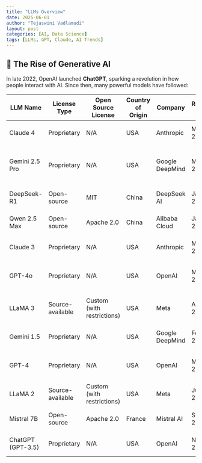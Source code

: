 ```yaml
---
title: "LLMs Overview"
date: 2025-06-01
author: "Tejaswini Vadlamudi"
layout: post
categories: [AI, Data Science]
tags: [LLMs, GPT, Claude, AI Trends]
---
```


## 🚀 The Rise of Generative AI

In late 2022, OpenAI launched **ChatGPT**, sparking a revolution in how people interact with AI.
Since then, many powerful models have followed:

| LLM Name | License Type | Open Source License | Country of Origin | Company | Release Date | Deployment Environment | Capabilities | Context Window (Tokens) | Reference |
|----------|------------------|-------------------------|-----------------------|-------------|------------------|----------------------------|------------------|-----------------------------|---------------|
| Claude 4 | Proprietary | N/A | USA | Anthropic | May 22, 2025 | Cloud | Enhanced reasoning, visual analysis | 200,000 | [Claude 4](https://www.anthropic.com/news/claude-4) |
| Gemini 2.5 Pro | Proprietary | N/A | USA | Google DeepMind | Mar 25, 2025 | Cloud | Real-time audio/video, enhanced spatial understanding | 1,000,000 | [Gemini 2.5](https://blog.google/technology/google-deepmind/gemini-model-thinking-updates-march-2025/) |
| DeepSeek-R1 | Open-source | MIT | China | DeepSeek AI | Jan 20, 2025 | Cloud, Local | Advanced reasoning, coding, math | 32,000 | [DeepSeek AI](https://www.deepseek.com/en) |
| Qwen 2.5 Max | Open-source | Apache 2.0 | China | Alibaba Cloud | Jan 2025 | Cloud, Local | Multimodal, coding, math, vision | 32,000 | [Qwen 2.5](https://qwenlm.github.io/) |
| Claude 3 | Proprietary | N/A | USA | Anthropic | Mar 4, 2024 | Cloud | Multimodal, long-context understanding | 200,000 | [Claude 3](https://www.anthropic.com/news/claude-3-family) |
| GPT-4o | Proprietary | N/A | USA | OpenAI | May 13, 2024 | Cloud | Multimodal (text, image, audio), faster, cost-effective | 128,000 | [GPT-4o](https://en.wikipedia.org/wiki/GPT-4o) |
| LLaMA 3 | Source-available | Custom (with restrictions) | USA | Meta | Apr 18, 2024 | Cloud, Local (with license) | Multilingual, multimodal, advanced reasoning | 8,000 | [LLaMA 3](https://www.llama.com/llama3/) |
| Gemini 1.5 | Proprietary | N/A | USA | Google DeepMind | Feb 15, 2024 | Cloud | Multimodal, long-context processing | 2,000,000 | [Gemini 1.5](https://blog.google/technology/ai/google-gemini-next-generation-model-february-2024/) |
| GPT-4 | Proprietary | N/A | USA | OpenAI | Mar 14, 2023 | Cloud | Multimodal (text, image), advanced reasoning | 32,000 | [GPT-4](https://openai.com/index/gpt-4-research/) |
| LLaMA 2 | Source-available | Custom (with restrictions) | USA | Meta | Jul 18, 2023 | Cloud, Local (with license) | Text generation, chat | 4,096 | [LLaMA 2](https://www.llama.com/llama2/) |
| Mistral 7B | Open-source | Apache 2.0 | France | Mistral AI | Sep 27, 2023 | Cloud, Local | Code generation, reasoning | 32,000 | [Mistral 7B](https://mistral.ai/news/announcing-mistral-7b) |
| ChatGPT (GPT-3.5) | Proprietary | N/A | USA | OpenAI | Nov 30, 2022 | Cloud | Conversational AI, general-purpose tasks | 4,096 | [ChatGPT](https://openai.com/blog/chatgpt) |
